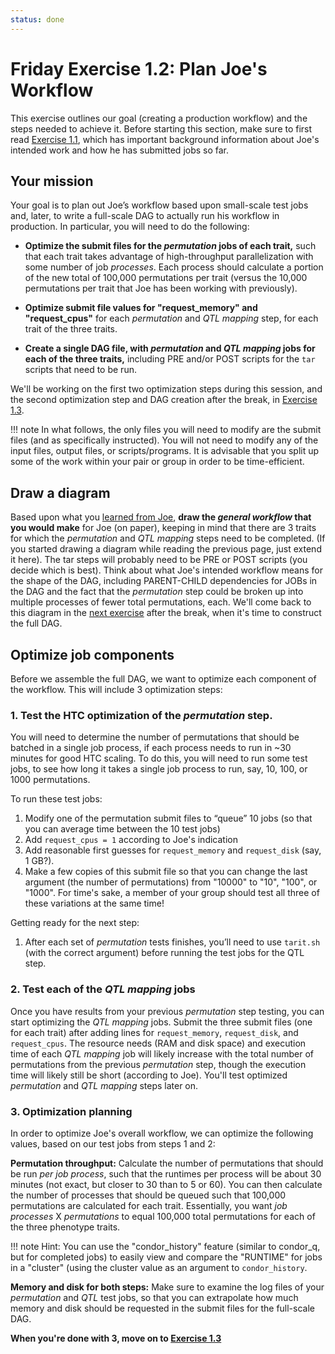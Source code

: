 ```yaml
---
status: done
---
```


<style type="text/css"> pre em { font-style: normal; background-color: yellow; } pre strong { font-style: normal; font-weight: bold; color: \#008; } </style>

Friday Exercise 1.2: Plan Joe's Workflow
========================================

This exercise outlines our goal (creating a production workflow) and the steps needed to achieve it. Before starting this section, make sure to first read [Exercise 1.1](/materials/day5/part1-ex1-science-intro), which has important background information about Joe's intended work and how he has submitted jobs so far.

Your mission
------------

Your goal is to plan out Joe’s workflow based upon small-scale test jobs and, later, to write a full-scale DAG to actually run his workflow in production. In particular, you will need to do the following:

-   **Optimize the submit files for the *permutation* jobs of each trait,** such that each trait takes advantage of high-throughput parallelization with some number of job *processes*. Each process should calculate a portion of the new total of 100,000 permutations per trait (versus the 10,000 permutations per trait that Joe has been working with previously).

-   **Optimize submit file values for "request\_memory" and "request\_cpus"** for each *permutation* and *QTL mapping* step, for each trait of the three traits.

-   **Create a single DAG file, with *permutation* and *QTL mapping* jobs for each of the three traits,** including PRE and/or POST scripts for the `tar` scripts that need to be run.

We'll be working on the first two optimization steps during this session, and the second optimization step and DAG creation after the break, in [Exercise 1.3](/materials/day5/part2-ex1-execute-workflow).

!!! note 
	In what follows, the only files you will need to modify are the submit files (and as specifically instructed). You will not need to modify any of the input files, output files, or scripts/programs. It is advisable that you split up some of the work within your pair or group in order to be time-efficient.

Draw a diagram
--------------

Based upon what you [learned from Joe](/materials/day5/part1-ex1-science-intro), **draw the *general workflow* that you would make** for Joe (on paper), keeping in mind that there are 3 traits for which the *permutation* and *QTL mapping* steps need to be completed.
(If you started drawing a diagram while reading the previous page, just extend it here).
The tar steps will probably need to be PRE or POST scripts (you decide which is best).
Think about what Joe's intended workflow means for the shape of the DAG, including PARENT-CHILD dependencies for JOBs in the DAG and the fact that the *permutation* step could be broken up into multiple processes of fewer total permutations, each.
We'll come back to this diagram in the [next exercise](/materials/day5/part2-ex1-execute-workflow) after the break, when it's time to construct the full DAG.

Optimize job components
-----------------------

Before we assemble the full DAG, we want to optimize each component of the workflow. This will include 3 optimization steps:

### 1. Test the HTC optimization of the *permutation* step.

You will need to determine the number of permutations that should be batched in a single job process, if each process needs to run in ~30 minutes for good HTC scaling. To do this, you will need to run some test jobs, to see how long it takes a single job process to run, say, 10, 100, or 1000 permutations.

To run these test jobs:

1.  Modify one of the permutation submit files to “queue” 10 jobs (so that you can average time between the 10 test jobs)
1.  Add `request_cpus = 1` according to Joe's indication
1.  Add reasonable first guesses for `request_memory` and `request_disk` (say, 1 GB?).
1.  Make a few copies of this submit file so that you can change the last argument (the number of permutations) from "10000" to "10", "100", or "1000". For time's sake, a member of your group should test all three of these variations at the same time!

Getting ready for the next step:

1.  After each set of *permutation* tests finishes, you’ll need to use `tarit.sh` (with the correct argument) before running the test jobs for the QTL step.

### 2. Test each of the *QTL mapping* jobs

Once you have results from your previous *permutation* step testing, you can start optimizing the *QTL mapping* jobs. Submit the three submit files (one for each trait) after adding lines for `request_memory`, `request_disk`, and `request_cpus`. The resource needs (RAM and disk space) and execution time of each *QTL mapping* job will likely increase with the total number of permutations from the previous *permutation* step, though the execution time will likely still be short (according to Joe). You'll test optimized *permutation* and *QTL mapping* steps later on.

### 3. Optimization planning

In order to optimize Joe's overall workflow, we can optimize the following values, based on our test jobs from steps 1 and 2:

**Permutation throughput:** Calculate the number of permutations that should be run *per job process*, such that the runtimes per process will be about 30 minutes (not exact, but closer to 30 than to 5 or 60). You can then calculate the number of processes that should be queued such that 100,000 permutations are calculated for each trait. Essentially, you want *job processes* X *permutations* to equal 100,000 total permutations for each of the three phenotype traits. 

!!! note
	Hint: You can use the "condor_history" feature (similar to condor_q, but for completed jobs) to easily view and compare the "RUNTIME" for jobs in a "cluster" (using the cluster value as an argument to `condor_history`.

**Memory and disk for both steps:** Make sure to examine the log files of your *permutation* and *QTL* test jobs, so that you can extrapolate how much memory and disk should be requested in the submit files for the full-scale DAG.

**When you're done with 3, move on to [Exercise 1.3](/materials/day5/part2-ex1-execute-workflow)**

